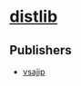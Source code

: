# [distlib](https://pypi.org/project/distlib)



## Publishers
- [vsajip](https://pypi.org/user/vsajip)

